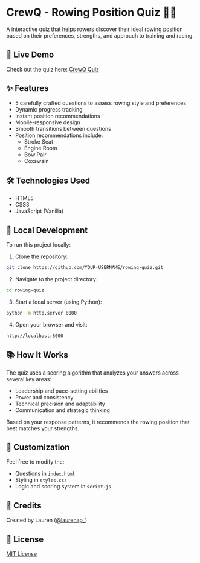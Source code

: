 # CrewQ - Rowing Position Quiz 🚣‍♂️

A interactive quiz that helps rowers discover their ideal rowing position based on their preferences, strengths, and approach to training and racing.

## 🎯 Live Demo

Check out the quiz here: [CrewQ Quiz](https://YOUR-USERNAME.github.io/rowing-quiz)

## ✨ Features

- 5 carefully crafted questions to assess rowing style and preferences
- Dynamic progress tracking
- Instant position recommendations
- Mobile-responsive design
- Smooth transitions between questions
- Position recommendations include:
  - Stroke Seat
  - Engine Room
  - Bow Pair
  - Coxswain

## 🛠️ Technologies Used

- HTML5
- CSS3
- JavaScript (Vanilla)

## 🚀 Local Development

To run this project locally:

1. Clone the repository:
```bash
git clone https://github.com/YOUR-USERNAME/rowing-quiz.git
```

2. Navigate to the project directory:
```bash
cd rowing-quiz
```

3. Start a local server (using Python):
```bash
python -m http.server 8000
```

4. Open your browser and visit:
```
http://localhost:8000
```

## 📚 How It Works

The quiz uses a scoring algorithm that analyzes your answers across several key areas:
- Leadership and pace-setting abilities
- Power and consistency
- Technical precision and adaptability
- Communication and strategic thinking

Based on your response patterns, it recommends the rowing position that best matches your strengths.

## 🎨 Customization

Feel free to modify the:
- Questions in `index.html`
- Styling in `styles.css`
- Logic and scoring system in `script.js`

## 👏 Credits

Created by Lauren ([@laurenap_](https://x.com/laurenap_))

## 📝 License

[MIT License](LICENSE)
